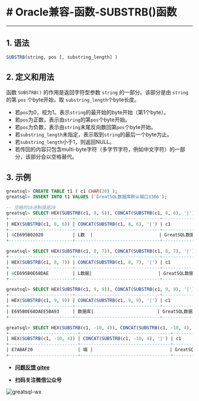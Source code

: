 # # Oracle兼容-函数-SUBSTRB()函数
---


## 1. 语法

```sql
SUBSTRB(string, pos [, substring_length] )
```

## 2. 定义和用法
函数 `SUBSTRB()` 的作用是返回字符型参数 `string` 的一部分。该部分是由 `string` 的第 `pos` 个byte开始，取 `substring_length`个byte长度。

- 若`pos`为0，视为1。表示`string`的最开始的byte开始（第1个byte）。
- 若`pos`为正数，表示由`string`的第`pos`个byte开始。
- 若`pos`为负数，表示由`string`末尾反向数回第`pos`个byte开始。
- 若`substring_length`未指定，表示取到`string`的最后一个byte为止。
- 若`substring_length`小于1，则返回NULL。
- 若传回的内容只包含multi-byte字符（多字节字符，例如中文字符）的一部分，该部分会以空格替代。

## 3. 示例

```sql
greatsql> CREATE TABLE t1 ( c1 CHAR(20) );
greatsql> INSERT INTO t1 VALUES ('GreatSQL数据库默认端口3306');

-- 空格的16进制值是20
greatsql> SELECT HEX(SUBSTRB(c1, 8, 6)), CONCAT(SUBSTRB(c1, 8, 6), '|'), c1 FROM t1;
+------------------------+--------------------------------+-----------------------------------+
| HEX(SUBSTRB(c1, 8, 6)) | CONCAT(SUBSTRB(c1, 8, 6), '|') | c1                                |
+------------------------+--------------------------------+-----------------------------------+
| 4CE695B02020           | L数  |                         | GreatSQL数据库默认端口3306        |
+------------------------+--------------------------------+-----------------------------------+

greatsql> SELECT HEX(SUBSTRB(c1, 8, 7)), CONCAT(SUBSTRB(c1, 8, 7), '|'), c1 FROM t1;
+------------------------+--------------------------------+-----------------------------------+
| HEX(SUBSTRB(c1, 8, 7)) | CONCAT(SUBSTRB(c1, 8, 7), '|') | c1                                |
+------------------------+--------------------------------+-----------------------------------+
| 4CE695B0E68DAE         | L数据|                         | GreatSQL数据库默认端口3306        |
+------------------------+--------------------------------+-----------------------------------+

greatsql> SELECT HEX(SUBSTRB(c1, 9, 9)), CONCAT(SUBSTRB(c1, 9, 9), '|'), c1 FROM t1;
+------------------------+--------------------------------+-----------------------------------+
| HEX(SUBSTRB(c1, 9, 9)) | CONCAT(SUBSTRB(c1, 9, 9), '|') | c1                                |
+------------------------+--------------------------------+-----------------------------------+
| E695B0E68DAEE5BA93     | 数据库|                        | GreatSQL数据库默认端口3306        |
+------------------------+--------------------------------+-----------------------------------+

greatsql> SELECT HEX(SUBSTRB(c1, -10, 4)), CONCAT(SUBSTRB(c1, -10, 4), '|'), c1 FROM t1;
+--------------------------+----------------------------------+-----------------------------------+
| HEX(SUBSTRB(c1, -10, 4)) | CONCAT(SUBSTRB(c1, -10, 4), '|') | c1                                |
+--------------------------+----------------------------------+-----------------------------------+
| E7ABAF20                 | 端 |                             | GreatSQL数据库默认端口3306        |
+--------------------------+----------------------------------+-----------------------------------+
```

- **[问题反馈 gitee](https://gitee.com/GreatSQL/GreatSQL-Manual/issues)**

- **扫码关注微信公众号**

![greatsql-wx](../greatsql-wx.jpg)
